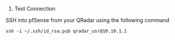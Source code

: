 1. Test Connection

SSH into pfSense from your QRadar using the following command

`ssh -i ~/.ssh/id_rsa.pub qradar_usr@10.10.1.1`


